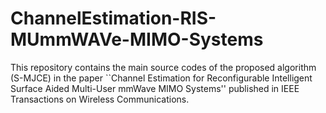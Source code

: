 # ChannelEstimation-RIS-MUmmWAVe-MIMO-Systems
This repository contains the main source codes of the proposed algorithm (S-MJCE) in the paper ``Channel Estimation for Reconfigurable Intelligent
Surface Aided Multi-User mmWave MIMO Systems'' published in IEEE Transactions on Wireless Communications.
